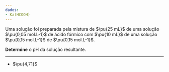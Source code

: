```yaml
---
dados:
- Ka(HCOOH)
---
```


Uma solução foi preparada pela mistura de $\pu{25 mL}$ de uma solução $\pu{0,05 mol.L-1}$ de ácido fórmico com $\pu{10 mL}$  de uma solução $\pu{0,15 mol.L-1}$ de $\pu{0,15 mol.L-1}$.

**Determine** o $\mathrm{pH}$ da solução resultante.

---

- $\pu{4,71}$